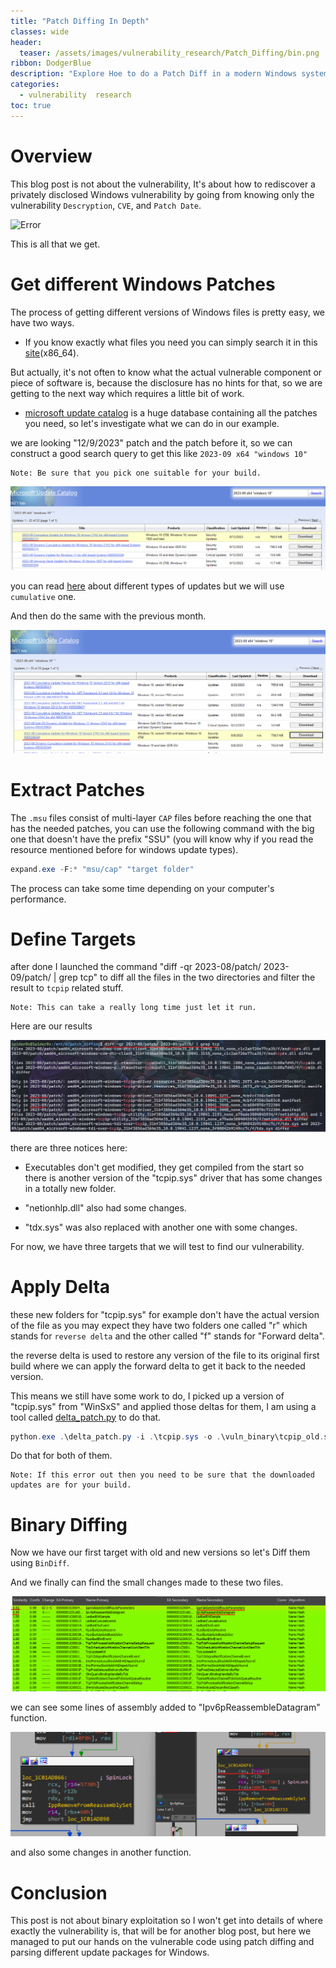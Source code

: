 ```yaml
---
title: "Patch Diffing In Depth"
classes: wide
header:
  teaser: /assets/images/vulnerability_research/Patch_Diffing/bin.png
ribbon: DodgerBlue
description: "Explore Hoe to do a Patch Diff in a modern Windows system CVE-2023-38149 is our target in the Demo"
categories:
  - vulnerability  research
toc: true
---
```


# Overview 

This blog post is not about the vulnerability, It's about how to rediscover a privately disclosed Windows vulnerability by going from knowing only the vulnerability `Descryption`, `CVE`, and `Patch Date`.

![Error](/assets/images/vulnerability_research/Patch_Diffing/cves.png)
  
This is all that we get.

# Get different Windows Patches 

The process of getting different versions of Windows files is pretty easy, we have two ways.

- If you know exactly what files you need you can simply search it in this [site](https://winbindex.m417z.com/)(x86_64).

But actually, it's not often to know what the actual vulnerable component or piece of software is, because the disclosure has no hints for that, so we are getting to the next way which requires a little bit of work.

- [microsoft update catalog](https://www.catalog.update.microsoft.com/Home.aspx) is a huge database containing all the patches you need, so let's investigate what we can do in our example.

we are looking "12/9/2023" patch and the patch before it, so we can construct a good search query to get this like `2023-09 x64 "windows 10" `

    Note: Be sure that you pick one suitable for your build.

![Error](/assets/images/vulnerability_research/Patch_Diffing/patch.png)
 
you can read [here](https://learn.microsoft.com/en-us/troubleshoot/windows-client/deployment/standard-terminology-software-updates) about different types of updates but we will use `cumulative` one.

And then do the same with the previous month.

![Error](/assets/images/vulnerability_research/Patch_Diffing/vuln.png)

# Extract Patches

The `.msu` files consist of multi-layer `CAP` files before reaching the one that has the needed patches, you can use the following command with the big one that doesn't have the prefix "SSU" (you will know why if you read the resource mentioned before for windows update types).

```cs
expand.exe -F:* "msu/cap" "target folder"
```

The process can take some time depending on your computer's performance.

# Define Targets

after done I launched the command "diff -qr 2023-08/patch/ 2023-09/patch/ | grep tcp" to diff all the files in the two directories and filter the result to `tcpip` related stuff.

    Note: This can take a really long time just let it run.

Here are our results

![Error](/assets/images/vulnerability_research/Patch_Diffing/diff.png)

there are three notices here:

- Executables don't get modified, they get compiled from the start so there is another version of the "tcpip.sys" driver that has some changes in a totally new folder.

- "netionhlp.dll" also had some changes.

- "tdx.sys" was also replaced with another one with some changes.

For now, we have three targets that we will test to find our vulnerability.

# Apply Delta 

these new folders for "tcpip.sys" for example don't have the actual version of the file as you may expect they have two folders one called "r" which stands for `reverse delta` and the other called "f" stands for "Forward delta".

the reverse delta is used to restore any version of the file to its original first build where we can apply the forward delta to get it back to the needed version.

This means we still have some work to do, I picked up a version of "tcpip.sys" from "WinSxS" and applied those deltas for them, I am using a tool called [delta_patch.py](https://gist.github.com/wumb0/9542469e3915953f7ae02d63998d2553) to do that.

```cs
python.exe .\delta_patch.py -i .\tcpip.sys -o .\vuln_binary\tcpip_old.sys .\vuln_binary\r\tcpip.sys .\patched_binary\f\tcpip.sys 
```
Do that for both of them.

    Note: If this error out then you need to be sure that the downloaded updates are for your build.

# Binary Diffing

Now we have our first target with old and new versions so let's Diff them using `BinDiff`.

And we finally can find the small changes made to these two files.

![Error](/assets/images/vulnerability_research/Patch_Diffing/change.png)

we can see some lines of assembly added to "Ipv6pReassembleDatagram" function.

![Error](/assets/images/vulnerability_research/Patch_Diffing/one.png)

and also some changes in another function.

# Conclusion

This post is not about binary exploitation so I won't get into details of where exactly the vulnerability is, that will be for another blog post, but here we managed to put our hands on the vulnerable code using patch diffing and parsing different update packages for Windows.
